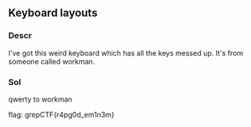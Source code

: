 ## Keyboard layouts

### Descr
I've got this weird keyboard which has all the keys messed up. It's from someone called workman.


### Sol
qwerty to workman

flag: grepCTF{r4pg0d_em1n3m}